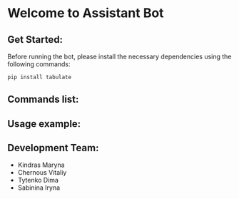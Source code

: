# Welcome to Assistant Bot

## Get Started:

Before running the bot, please install the necessary dependencies using the following commands:

```bash
pip install tabulate
```

## Commands list:

## Usage example:

## Development Team:

- Kindras Maryna
- Chernous Vitaliy 
- Tytenko Dima
- Sabinina Iryna
